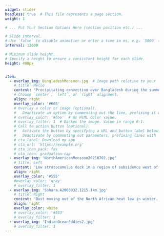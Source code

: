 ```yaml
---
widget: slider
headless: true  # This file represents a page section.
weight: 1

# ... Put Your Section Options Here (section position etc.) ...

# Slide interval.
# Use `false` to disable animation or enter a time in ms, e.g. `5000` (5s).
interval: 12000

# Minimum slide height.
# Specify a height to ensure a consistent height for each slide.
height: 400px


item:
  - overlay_img: BangladeshMonsoon.jpg  # Image path relative to your `assets/media/` folder
    # title: Hello
    content: 'Precipitating convection over Bangladesh during the summer monsoon. <br> image: International Space Station Expedition 4, NASA, 2002-06-03'
    # Choose `center`, `left`, or `right` alignment.
    align: right
    overlay_color: '#666'
    # Overlay a color or image (optional).
    #   Deactivate an option by commenting out the line, prefixing it with `#`.
    # overlay_color: '#666'  # An HTML color value.
    # overlay_filter: 1  # Darken the image. Value in range 0-1.
    # Call to action button (optional).
    #   Activate the button by specifying a URL and button label below.
    #   Deactivate by commenting out parameters, prefixing lines with `#`.
    # cta_label: Download my app
    # cta_url: 'https://example.org'
    # cta_icon_pack: fas
    # cta_icon: graduation-cap
  - overlay_img: 'NorthAmericanMonsoon20210702.jpg'
    # title: Left
    content: 'Low stratocumulus deck in a region of subsidence west of Mexico, and deep convective clouds over the Sierra Madre range, as the jet stream is deflected south toward Mexico. <br> image: VIIRS NASA Worldview, 2021-07-02'
    align: right
    overlay_color: '#555'
    #overlay_color: 'gray'
    # overlay_filter: 1
  - overlay_img: 'Sahara.A2003032.1215.1km.jpg'
    # title: Right
    content: 'Dust moving out of the North African heat low in winter. <br> image: NASA MODIS 2003-02-01'
    align: right
    overlay_color: white
    # overlay_color: '#333'
    # overlay_filter: 1
  - overlay_img: 'IndianOceanEddies2.jpg'
    # overlay_filter: 1
---
```


